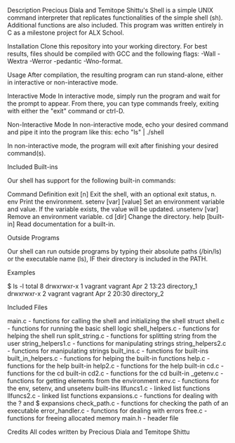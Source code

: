 Description
Precious Diala and Temitope Shittu's Shell is a simple UNIX command interpreter that replicates functionalities of the simple shell (sh). Additional functions are also included. This program was written entirely in C as a milestone project for ALX School.

Installation
Clone this repository into your working directory. For best results, files should be compiled with GCC and the following flags: -Wall -Wextra -Werror -pedantic -Wno-format.

Usage
After compilation, the resulting program can run stand-alone, either in interactive or non-interactive mode.

Interactive Mode
In interactive mode, simply run the program and wait for the prompt to appear. From there, you can type commands freely, exiting with either the "exit" command or ctrl-D.

Non-Interactive Mode
In non-interactive mode, echo your desired command and pipe it into the program like this:
echo "ls" | ./shell

In non-interactive mode, the program will exit after finishing your desired command(s).

Included Built-ins

Our shell has support for the following built-in commands:

Command					Definition
exit [n]			Exit the shell, with an optional exit status, n.
env				Print the environment.
setenv [var] [value]		Set an environment variable and value. If the variable exists, the value will be updated.
unsetenv [var]			Remove an environment variable.
cd [dir]			Change the directory.
help [built-in]			Read documentation for a built-in.


Outside Programs

Our shell can run outside programs by typing their absolute paths (/bin/ls) or the executable name (ls), IF their directory is included in the PATH.

Examples

$ ls -l
total 8
drwxrwxr-x 1 vagrant vagrant Apr 2 13:23 directory_1
drwxrwxr-x 2 vagrant vagrant Apr 2 20:30 directory_2

Included Files

main.c - functions for calling the shell and initializing the shell struct
shell.c - functions for running the basic shell logic
shell_helpers.c - functions for helping the shell run
split_string.c - functions for splitting string from the user
string_helpers1.c - functions for manipulating strings
string_helpers2.c - functions for manipulating strings
built_ins.c - functions for built-ins
built_in_helpers.c - functions for helping the built-in functions
help.c - functions for the help built-in
help2.c - functions for the help built-in
cd.c - functions for the cd built-in
cd2.c - functions for the cd built-in
_getenv.c - functions for getting elements from the environment
env.c - functions for the env, setenv, and unsetenv built-ins
llfuncs1.c - linked list functions
llfuncs2.c - linked list functions
expansions.c - functions for dealing with the ? and $ expansions
check_path.c - functions for checking the path of an executable
error_handler.c - functions for dealing with errors
free.c - functions for freeing allocated memory
main.h - header file

Credits
All codes written by Precious Diala and Temitope Shittu
